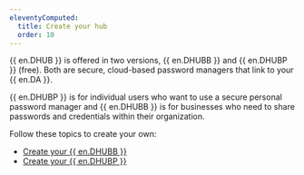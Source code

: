 ```yaml
---
eleventyComputed:
  title: Create your hub
  order: 10
---
```

{{ en.DHUB }} is offered in two versions, {{ en.DHUBB }} and {{ en.DHUBP }} (free). Both are secure, cloud-based password managers that link to your {{ en.DA }}.  

{{ en.DHUBP }} is for individual users who want to use a secure personal password manager and {{ en.DHUBB }} is for businesses who need to share passwords and credentials within their organization.  

Follow these topics to create your own:  

* [Create your {{ en.DHUBB }}](/hub/getting-started/create-hub/hub-business/)  
* [Create your {{ en.DHUBP }}](/hub/getting-started/create-hub/hub-personal/)  
